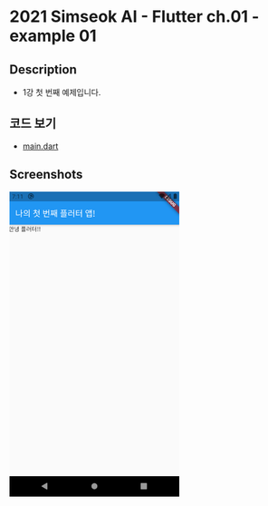 # 2021 Simseok AI - Flutter ch.01 - example 01

## Description
 - 1강 첫 번째 예제입니다.

## 코드 보기
 - [main.dart](https://github.com/DokySp/2021-Simseok-AI-Class-Flutter/blob/main/examples/ex_ch01-01/lib/main.dart?raw=true)

## Screenshots

<img src = "https://github.com/DokySp/2021-Simseok-AI-Class-Flutter/blob/main/examples/ex_ch01-01/document/ex01.png?raw=true" width = 300>
